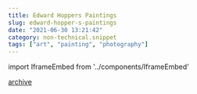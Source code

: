 ```yaml
---
title: Edward Hoppers Paintings
slug: edward-hopper-s-paintings
date: "2021-06-30 13:21:42"
category: non-technical.snippet
tags: ["art", "painting", "photography"]
---
```


import IframeEmbed from '../components/IframeEmbed'

<IframeEmbed src='https://youtube.com/embed/pzp62IMj650' />

[archive](https://us-east1-johnmathews-website.cloudfunctions.net/download?obj=movies/edward-hopper_1080p.mp4)
